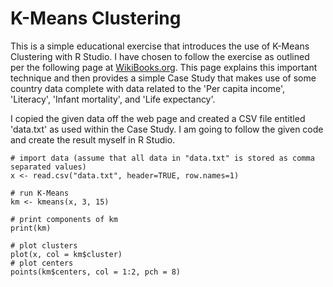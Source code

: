 # K-Means Clustering

This is a simple educational exercise that introduces the use of K-Means Clustering with R Studio.  I have chosen to follow the exercise as outlined per the following page at [WikiBooks.org](https://en.wikibooks.org/wiki/Data_Mining_Algorithms_In_R/Clustering/K-Means).  This page explains this important technique and then provides a simple Case Study that makes use of some country data complete with data related to the 'Per capita income', 'Literacy', 'Infant mortality', and 'Life expectancy'.

I copied the given data off the web page and created a CSV file entitled 'data.txt' as used within the Case Study.  I am going to follow the given code and create the result myself in R Studio.

```
# import data (assume that all data in "data.txt" is stored as comma separated values)
x <- read.csv("data.txt", header=TRUE, row.names=1)

# run K-Means
km <- kmeans(x, 3, 15)
 
# print components of km
print(km)

# plot clusters
plot(x, col = km$cluster)
# plot centers
points(km$centers, col = 1:2, pch = 8)
```